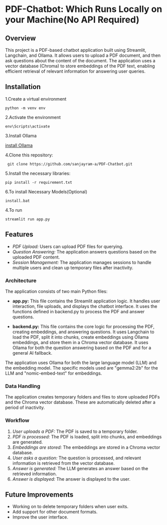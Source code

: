 # **PDF-Chatbot: Which Runs Locally on your Machine(No API Required)**

## Overview

This project is a PDF-based chatbot application built using Streamlit, Langchain, and Ollama. It allows users to upload a PDF document, and then ask questions about the content of the document. The application uses a vector database (Chroma) to store embeddings of the PDF text, enabling efficient retrieval of relevant information for answering user queries.

## Installation

1.Create a virtual environment
```
python -m venv env
```
2.Activate the environment
```
env\Scripts\activate
```
3.Install Ollama

[install Ollama](https://ollama.com/)

4.Clone this repository:
```
 git clone https://github.com/sanjayram-a/PDF-Chatbot.git
```
5.Install the necessary libraries:
```
pip install -r requirement.txt
```
6.To install Necessary Models(Optional)
 ``` 
 install.bat
 ```
4.To run
```
streamlit run app.py
```

## Features

* *PDF Upload:* Users can upload PDF files for querying.
* *Question Answering:*  The application answers questions based on the uploaded PDF content.
* *Session Management:*  The application manages sessions to handle multiple users and clean up temporary files after inactivity.



### Architecture

The application consists of two main Python files:

* **app.py:** This file contains the Streamlit application logic. It handles user interaction, file uploads, and displays the chatbot interface.  It uses the functions defined in backend.py to process the PDF and answer questions.

* **backend.py:** This file contains the core logic for processing the PDF, creating embeddings, and answering questions. It uses Langchain to load the PDF, split it into chunks, create embeddings using Ollama embeddings, and store them in a Chroma vector database.  It uses Ollama for both the question answering based on the PDF and for a general AI fallback.

The application uses Ollama for both the large language model (LLM) and the embedding model.  The specific models used are "gemma2:2b" for the LLM and "nomic-embed-text" for embeddings.

### Data Handling

The application creates temporary folders and files to store uploaded PDFs and the Chroma vector database. These are automatically deleted after a period of inactivity.

### Workflow

1. *User uploads a PDF:* The PDF is saved to a temporary folder.
2. *PDF is processed:* The PDF is loaded, split into chunks, and embeddings are generated.
3. *Embeddings are stored:* The embeddings are stored in a Chroma vector database.
4. *User asks a question:* The question is processed, and relevant information is retrieved from the vector database.
5. *Answer is generated:* The LLM generates an answer based on the retrieved information.
6. *Answer is displayed:* The answer is displayed to the user.


## Future Improvements

* Working on to delete temporary folders when user exits. 
* Add support for other document formats.
* Improve the user interface.
